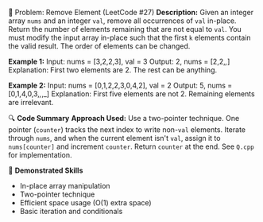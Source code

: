 🧩 Problem: Remove Element (LeetCode #27)
**Description:**
Given an integer array `nums` and an integer `val`, remove all occurrences of `val` in-place. Return the number of elements remaining that are not equal to `val`.
You must modify the input array in-place such that the first `k` elements contain the valid result. The order of elements can be changed.

**Example 1:**
Input: nums = \[3,2,2,3], val = 3
Output: 2, nums = \[2,2,_,_]
Explanation: First two elements are 2. The rest can be anything.

**Example 2:**
Input: nums = \[0,1,2,2,3,0,4,2], val = 2
Output: 5, nums = \[0,1,4,0,3,_,_,\_]
Explanation: First five elements are not 2. Remaining elements are irrelevant.

🔍 **Code Summary**
**Approach Used:**
Use a two-pointer technique. One pointer (`counter`) tracks the next index to write non-`val` elements. Iterate through `nums`, and when the current element isn't `val`, assign it to `nums[counter]` and increment `counter`. Return `counter` at the end. See `Q.cpp` for implementation.

🧠 **Demonstrated Skills**

- In-place array manipulation
- Two-pointer technique
- Efficient space usage (O(1) extra space)
- Basic iteration and conditionals
